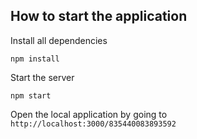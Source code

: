 ## How to start the application

Install all dependencies

`npm install`

Start the server

`npm start`

Open the local application by going to `http://localhost:3000/835440083893592`
